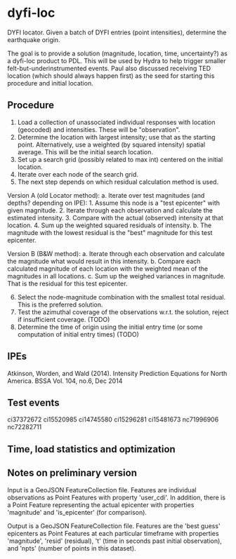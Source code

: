 # dyfi-loc
DYFI locator. Given a batch of DYFI entries (point intensities), determine the earthquake origin. 

The goal is to provide a solution (magnitude, location, time, uncertainty?) as a dyfi-loc product to PDL. This will be used by Hydra to help trigger smaller felt-but-underinstrumented events. Paul also discussed receiving TED location (which should always happen first) as the seed for starting this procedure and initial location.

Procedure
---------
1. Load a collection of unassociated individual responses with location (geocoded) and intensities. These will be "observation".
2. Determine the location with largest intensity; use that as the starting point. Alternatively, use a weighted (by squared intensity) spatial average. This will be the initial search location.
3. Set up a search grid (possibly related to max int) centered on the initial location.
4. Iterate over each node of the search grid.
5. The next step depends on which residual calculation method is used.

Version A (old Locator method):
  a. Iterate over test magnitudes (and depths? depending on IPE):
    1. Assume this node is a "test epicenter" with given magnitude. 
    2. Iterate through each observation and calculate the estimated intensity.
    3. Compare with the actual (observed) intensity at that location.
    4. Sum up the weighted squared residuals of intensity.
  b. The magnitude with the lowest residual is the "best" magnitude for this test epicenter.

Version B (B&W method):
  a. Iterate through each observation and calculate the magnitude what would result in this intensity.
  b. Compare each calculated magnitude of each location with the weighted mean of the magnitudes in all locations.
  c. Sum up the weighed variances in magnitude. That is the residual for this test epicenter.

6. Select the node-magnitude combination with the smallest total residual. This is the preferred solution.
7. Test the azimuthal coverage of the observations w.r.t. the solution, reject if insufficient coverage. (TODO)
8. Determine the time of origin using the initial entry time (or some computation of initial entry times) (TODO)

IPEs
----
Atkinson, Worden, and Wald (2014). Intensity Prediction Equations for North America. BSSA Vol. 104, no.6, Dec 2014

Test events
-----------
ci37372672
ci15520985
ci14745580
ci15296281
ci15481673
nc71996906
nc72282711

Time, load statistics and optimization
-----------------------

Notes on preliminary version
-----------------------
Input is a GeoJSON FeatureCollection file. Features are individual observations as Point Features with property 'user_cdi'. In addition, there is a Point Feature representing the actual epicenter with properties 'magnitude' and 'is_epicenter' (for comparison).

Output is a GeoJSON FeatureCollection file. Features are the 'best guess' epicenters as Point Features at each particular timeframe with properties 'magnitude', 'resid' (residual), 't' (time in seconds past initial observation), and 'npts' (number of points in this dataset).  

